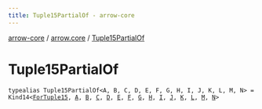 ```yaml
---
title: Tuple15PartialOf - arrow-core
---
```


[arrow-core](../index.html) / [arrow.core](index.html) / [Tuple15PartialOf](./-tuple15-partial-of.html)

# Tuple15PartialOf

`typealias Tuple15PartialOf<A, B, C, D, E, F, G, H, I, J, K, L, M, N> = Kind14<`[`ForTuple15`](-for-tuple15.html)`, `[`A`](-tuple15-partial-of.html#A)`, `[`B`](-tuple15-partial-of.html#B)`, `[`C`](-tuple15-partial-of.html#C)`, `[`D`](-tuple15-partial-of.html#D)`, `[`E`](-tuple15-partial-of.html#E)`, `[`F`](-tuple15-partial-of.html#F)`, `[`G`](-tuple15-partial-of.html#G)`, `[`H`](-tuple15-partial-of.html#H)`, `[`I`](-tuple15-partial-of.html#I)`, `[`J`](-tuple15-partial-of.html#J)`, `[`K`](-tuple15-partial-of.html#K)`, `[`L`](-tuple15-partial-of.html#L)`, `[`M`](-tuple15-partial-of.html#M)`, `[`N`](-tuple15-partial-of.html#N)`>`